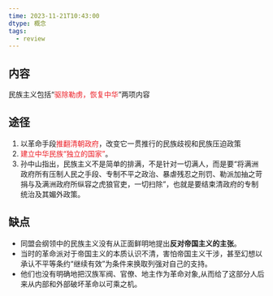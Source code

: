 ```yaml
---
time: 2023-11-21T10:43:00
dtype: 概念
tags:
  - review
---
```

## 内容
民族主义包括“<font color=#ed1c24>驱除勒虏，恢复中华</font>”两项内容
## 途径
1. 以革命手段<font color=#ed1c24>推翻清朝政府</font>，改变它一贯推行的民族歧视和民族压迫政策
2. <font color=#ed1c24>建立中华民族“独立的国家”</font>。
3. 孙中山指出，民族主义不是简单的排满，不是针对一切满人，而是要“将满洲政府所有压制人民之手段、专制不平之政治、暴虐残忍之刑罚、勒派加抽之苛捐与及满洲政府所纵容之虎狼官吏，一切扫除”，也就是要结束清政府的专制统治及其媚外政策。
## 缺点
- 同盟会纲领中的民族主义没有从正面鲜明地提出**反对帝国主义的主张**。
- 当时的革命派对于帝国主义的本质认识不清，害怕帝国主义干涉，甚至幻想以承认不平等条约“继续有效”为条件来换取列强对自己的支持。
- 他们也没有明确地把汉族军阀、官僚、地主作为革命对象,从而给了这部分人后来从内部和外部破坏革命以可乘之机。